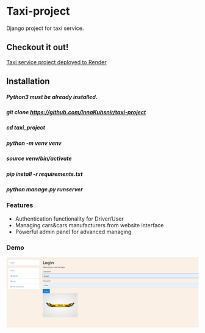 #  Taxi-project
Django project for taxi service.

## Checkout it out!
[Taxi service project deployed to Render](https://taxi-project.onrender.com)

## Installation
##### Python3 must be already installed.

##### git clone https://github.com/InnaKuhsnir/taxi-project
##### cd taxi_project
##### python -m venv venv
##### source venv/bin/activate
##### pip install -r requirements.txt
##### python manage.py runserver 

### Features

* Authentication functionality for Driver/User
* Managing cars&cars manufacturers from website interface
* Powerful admin panel for advanced managing

### Demo
![Taxi project](taxi_project.jpg)
